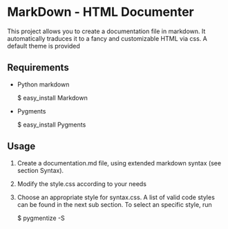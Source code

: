 MarkDown - HTML Documenter
==========================
This project allows you to create a documentation file in markdown. It automatically traduces it to a fancy and customizable HTML via css. A default theme is provided

Requirements
------------

* Python markdown

    $ easy_install Markdown

* Pygments

    $ easy_install Pygments



Usage
-----
1. Create a documentation.md file, using extended markdown syntax (see section Syntax).
2. Modify the style.css according to your needs
3. Choose an appropriate style for syntax.css. A list of valid code styles can be found in the next sub section. To select an specific style, run

    $ pygmentize -S <style> -f html > syntax.css

4. Run

    $ make

5. A documentation.html file will be created


Available Code styles
---------------------

* nokai
* manny
* perldoc
* borland
* colorful
* default
* murphy
* vs
* trac
* tango
* fruity
* autumn
* bw
* emacs
* vim
* pastie
* friendly
* native

Valid Syntax
------------
* [Standard Markdown](http://daringfireball.net/projects/markdown/syntax)
* Automatic table of contents

    [TOC]

* Images with captions:

    !![Image Caption][Image Number](http://imageurl.org/image.png)
